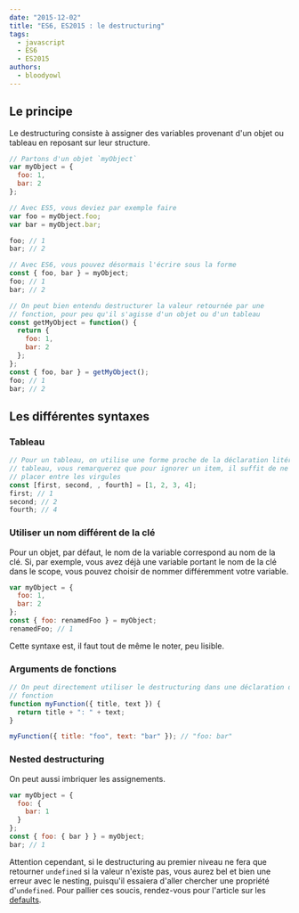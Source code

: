 ```yaml
---
date: "2015-12-02"
title: "ES6, ES2015 : le destructuring"
tags:
  - javascript
  - ES6
  - ES2015
authors:
  - bloodyowl
---
```


## Le principe

Le destructuring consiste à assigner des variables provenant d'un objet ou
tableau en reposant sur leur structure.

```js
// Partons d'un objet `myObject`
var myObject = {
  foo: 1,
  bar: 2
};

// Avec ES5, vous deviez par exemple faire
var foo = myObject.foo;
var bar = myObject.bar;

foo; // 1
bar; // 2

// Avec ES6, vous pouvez désormais l'écrire sous la forme
const { foo, bar } = myObject;
foo; // 1
bar; // 2

// On peut bien entendu destructurer la valeur retournée par une
// fonction, pour peu qu'il s'agisse d'un objet ou d'un tableau
const getMyObject = function() {
  return {
    foo: 1,
    bar: 2
  };
};
const { foo, bar } = getMyObject();
foo; // 1
bar; // 2
```

## Les différentes syntaxes

### Tableau

```js
// Pour un tableau, on utilise une forme proche de la déclaration litérale de
// tableau, vous remarquerez que pour ignorer un item, il suffit de ne rien
// placer entre les virgules
const [first, second, , fourth] = [1, 2, 3, 4];
first; // 1
second; // 2
fourth; // 4
```

### Utiliser un nom différent de la clé

Pour un objet, par défaut, le nom de la variable correspond au nom de la clé.
Si, par exemple, vous avez déjà une variable portant le nom de la clé dans le
scope, vous pouvez choisir de nommer différemment votre variable.

```js
var myObject = {
  foo: 1,
  bar: 2
};
const { foo: renamedFoo } = myObject;
renamedFoo; // 1
```

Cette syntaxe est, il faut tout de même le noter, peu lisible.

### Arguments de fonctions

```js
// On peut directement utiliser le destructuring dans une déclaration de
// fonction
function myFunction({ title, text }) {
  return title + ": " + text;
}

myFunction({ title: "foo", text: "bar" }); // "foo: bar"
```

### Nested destructuring

On peut aussi imbriquer les assignements.

```js
var myObject = {
  foo: {
    bar: 1
  }
};
const { foo: { bar } } = myObject;
bar; // 1
```

Attention cependant, si le destructuring au premier niveau ne fera que retourner
`undefined` si la valeur n'existe pas, vous aurez bel et bien une erreur avec le
nesting, puisqu'il essaiera d'aller chercher une propriété d'`undefined`. Pour
pallier ces soucis, rendez-vous pour l'article sur les
[defaults](/fr/articles/js/es2015/defaults/).
